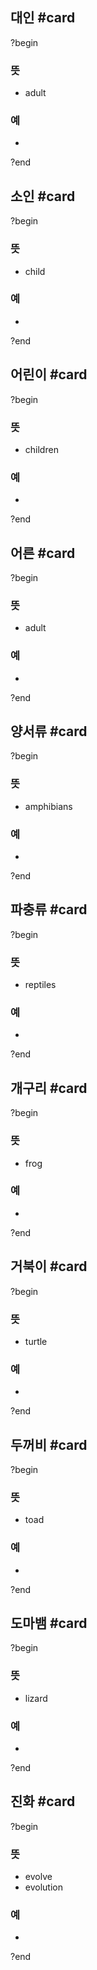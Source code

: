## 대인 #card
?begin
### 뜻
- adult
### 예
-
?end


## 소인 #card
?begin
### 뜻
- child
### 예
-
<!--SR:!2025-08-14,78,270-->
?end


## 어린이 #card
?begin
### 뜻
- children
### 예
-
<!--SR:!2025-08-26,31,270-->
?end


## 어른 #card
?begin
### 뜻
- adult
### 예
-
?end

## 양서류 #card
?begin
### 뜻
- amphibians
### 예
-
?end

## 파충류 #card
?begin
### 뜻
- reptiles
### 예
-
?end

## 개구리 #card
?begin
### 뜻
- frog
### 예
-
?end

## 거북이 #card
?begin
### 뜻
- turtle
### 예
-
?end

## 두꺼비 #card
?begin
### 뜻
- toad
### 예
-
?end

## 도마뱀 #card
?begin
### 뜻
- lizard
### 예
-
?end

## 진화 #card
?begin
### 뜻
- evolve
- evolution
### 예
-
?end

